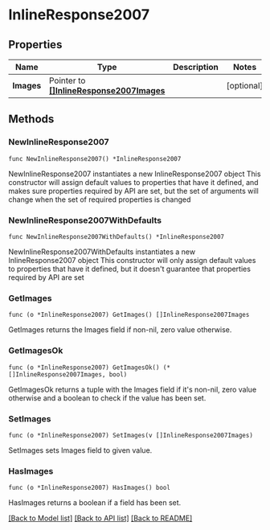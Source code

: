 # InlineResponse2007

## Properties

Name | Type | Description | Notes
------------ | ------------- | ------------- | -------------
**Images** | Pointer to [**[]InlineResponse2007Images**](InlineResponse2007Images.md) |  | [optional] 

## Methods

### NewInlineResponse2007

`func NewInlineResponse2007() *InlineResponse2007`

NewInlineResponse2007 instantiates a new InlineResponse2007 object
This constructor will assign default values to properties that have it defined,
and makes sure properties required by API are set, but the set of arguments
will change when the set of required properties is changed

### NewInlineResponse2007WithDefaults

`func NewInlineResponse2007WithDefaults() *InlineResponse2007`

NewInlineResponse2007WithDefaults instantiates a new InlineResponse2007 object
This constructor will only assign default values to properties that have it defined,
but it doesn't guarantee that properties required by API are set

### GetImages

`func (o *InlineResponse2007) GetImages() []InlineResponse2007Images`

GetImages returns the Images field if non-nil, zero value otherwise.

### GetImagesOk

`func (o *InlineResponse2007) GetImagesOk() (*[]InlineResponse2007Images, bool)`

GetImagesOk returns a tuple with the Images field if it's non-nil, zero value otherwise
and a boolean to check if the value has been set.

### SetImages

`func (o *InlineResponse2007) SetImages(v []InlineResponse2007Images)`

SetImages sets Images field to given value.

### HasImages

`func (o *InlineResponse2007) HasImages() bool`

HasImages returns a boolean if a field has been set.


[[Back to Model list]](../README.md#documentation-for-models) [[Back to API list]](../README.md#documentation-for-api-endpoints) [[Back to README]](../README.md)


